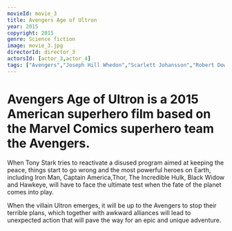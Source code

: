 ```yaml
---
movieId: movie_3
title: Avengers Age of Ultron
year: 2015
copyright: 2015
genre: Science fiction
image: movie_3.jpg
directorId: director_3
actorsId: [actor_3,actor_4]
tags: ["Avengers","Joseph Hill Whedon","Scarlett Johansson","Robert Downey Jr","Chris Hemsworth","Elizabeth Olsen"]
---
```


# Avengers Age of Ultron is a 2015 American superhero film based on the Marvel Comics superhero team the Avengers.
When Tony Stark tries to reactivate a disused program aimed at keeping the peace, things start to go wrong and the most powerful heroes on Earth, including Iron Man, Captain America,Thor, The Incredible Hulk, Black Widow and Hawkeye, will have to face the ultimate test when the fate of the planet comes into play.

When the villain Ultron emerges, it will be up to the Avengers to stop their terrible plans, which together with awkward alliances will lead to unexpected action that will pave the way for an epic and unique adventure.